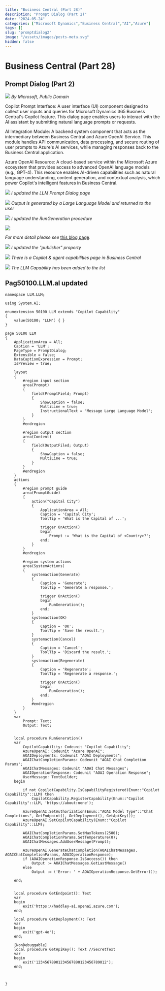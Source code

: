 ```yaml
---
title: "Business Central (Part 28)"
description: "Prompt Dialog (Part 2)"
date: "2024-05-24"
categories: ["Microsoft Dynamics","Business Central","AI","Azure"]
tags: []
slug: "promptdialog2"
image: "/assets/images/posts-meta.svg"
hidden: false
---
```


# Business Central (Part 28)

## Prompt Dialog (Part 2)

![](/assets/images/promptdialog2/dynamics365-color.svg)
*By Microsoft, Public Domain*


Copilot Prompt Interface: A user interface (UI) component designed to collect user inputs and queries for Microsoft Dynamics 365 Business Central's Copilot feature. This dialog page enables users to interact with the AI assistant by submitting natural language prompts or requests.

AI Integration Module: A backend system component that acts as the intermediary between Business Central and Azure OpenAI Service. This module handles API communication, data processing, and secure routing of user prompts to Azure's AI services, while managing responses back to the Business Central application.

Azure OpenAI Resource: A cloud-based service within the Microsoft Azure ecosystem that provides access to advanced OpenAI language models (e.g., GPT-4). This resource enables AI-driven capabilities such as natural language understanding, content generation, and contextual analysis, which power Copilot's intelligent features in Business Central.

![](/assets/images/promptdialog2/screenshot202025-05-2320at209.29.26e280afpm-2136x1241.png)
*I updated the LLM Prompt Dialog page*

![](/assets/images/promptdialog2/screenshot202025-05-2320at209.29.40e280afpm-2136x1253.png)
*Output is generated by a Large Language Model and returned to the user*

![](/assets/images/promptdialog2/screenshot202025-05-2320at209.42.43e280afpm-2136x1242.png)
*I updated the RunGeneration procedure*

![](/assets/images/promptdialog2/screenshot202025-05-2320at209.51.18e280afpm-2136x1114.png)

*For more detail please see* [this blog page](/posts/azureopenal/).

![](/assets/images/promptdialog2/screenshot202025-05-2320at2010.12.31e280afpm-2136x962.png)
*I updated the "publisher" property*

![](/assets/images/promptdialog2/screenshot202025-05-2320at2010.14.21e280afpm-2136x646.png)
*There is a Copilot & agent capabilities page in Business Central*

![](/assets/images/promptdialog2/screenshot202025-05-2320at2010.18.05e280afpm-2136x1171.png)
*The LLM Capability has been added to the list*


## Pag50100.LLM.al updated

```text
namespace LLM.LLM;

using System.AI;

enumextension 50100 LLM extends "Copilot Capability"
{
    value(50100; "LLM") { }
}

page 50100 LLM
{
    ApplicationArea = All;
    Caption = 'LLM';
    PageType = PromptDialog;
    Extensible = false;
    DataCaptionExpression = Prompt;
    IsPreview = true;

    layout
    {
        #region input section
        area(Prompt)
        {
            field(PromptField; Prompt)
            {
                ShowCaption = false;
                MultiLine = true;
                InstructionalText = 'Message Large Language Model';
            }
        }
        #endregion

        #region output section
        area(Content)
        {
            field(OutputFiled; Output)
            {
                ShowCaption = false;
                MultiLine = true;
            }
        }
        #endregion
    }
    actions
    {
        #region prompt guide
        area(PromptGuide)
        {
            action("Capital City")
            {
                ApplicationArea = All;
                Caption = 'Capital City';
                ToolTip = 'What is the Capital of ...';

                trigger OnAction()
                begin
                    Prompt := 'What is the Capital of <Country>?';
                end;
            }
        }
        #endregion

        #region system actions
        area(SystemActions)
        {
            systemaction(Generate)
            {
                Caption = 'Generate';
                ToolTip = 'Generate a response.';

                trigger OnAction()
                begin
                    RunGeneration();
                end;
            }
            systemaction(OK)
            {
                Caption = 'OK';
                ToolTip = 'Save the result.';
            }
            systemaction(Cancel)
            {
                Caption = 'Cancel';
                ToolTip = 'Discard the result.';
            }
            systemaction(Regenerate)
            {
                Caption = 'Regenerate';
                ToolTip = 'Regenerate a response.';

                trigger OnAction()
                begin
                    RunGeneration();
                end;
            }
            #endregion
        }
    }
    var
        Prompt: Text;
        Output: Text;


    local procedure RunGeneration()
    var
        CopilotCapability: Codeunit "Copilot Capability";
        AzureOpenAI: Codeunit "Azure OpenAI";
        AOAIDeployments: Codeunit "AOAI Deployments";
        AOAIChatCompletionParams: Codeunit "AOAI Chat Completion Params";
        AOAIChatMessages: Codeunit "AOAI Chat Messages";
        AOAIOperationResponse: Codeunit "AOAI Operation Response";
        UserMessage: TextBuilder;
    begin

        if not CopilotCapability.IsCapabilityRegistered(Enum::"Copilot Capability"::LLM) then
            CopilotCapability.RegisterCapability(Enum::"Copilot Capability"::LLM, 'https://about:none');

        AzureOpenAI.SetAuthorization(Enum::"AOAI Model Type"::"Chat Completions", GetEndpoint(), GetDeployment(), GetApiKey());
        AzureOpenAI.SetCopilotCapability(Enum::"Copilot Capability"::LLM);

        AOAIChatCompletionParams.SetMaxTokens(2500);
        AOAIChatCompletionParams.SetTemperature(0);
        AOAIChatMessages.AddUserMessage(Prompt);

        AzureOpenAI.GenerateChatCompletion(AOAIChatMessages, AOAIChatCompletionParams, AOAIOperationResponse);
        if (AOAIOperationResponse.IsSuccess()) then
            Output := AOAIChatMessages.GetLastMessage()
        else
            Output := ('Error: ' + AOAIOperationResponse.GetError());

    end;


    local procedure GetEndpoint(): Text
    var
    begin
        exit('https://haddley-ai.openai.azure.com');
    end;

    local procedure GetDeployment(): Text
    var
    begin
        exit('gpt-4o');
    end;

    [NonDebuggable]
    local procedure GetApiKey(): Text //SecretText
    var
    begin
        exit('12345678901234567890123456789012');
    end;



}
```